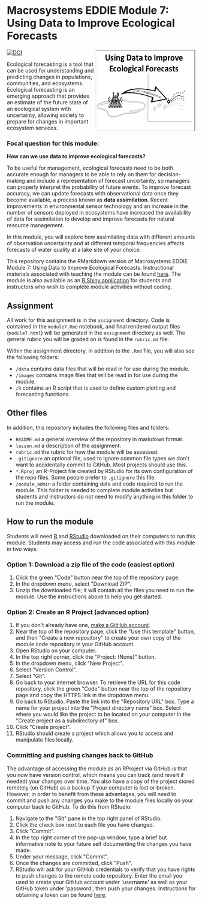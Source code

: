 # Macrosystems EDDIE Module 7: Using Data to Improve Ecological Forecasts

[![DOI](https://zenodo.org/badge/DOI/10.5281/zenodo.10903839.svg)](https://doi.org/10.5281/zenodo.10903839)
<a href="url"><img src="module_admin/mod7_conceptual_figure.png" align="right" height="220" width="269" ></a>

Ecological forecasting is a tool that can be used for understanding and predicting changes in populations, communities, and ecosystems. Ecological forecasting is an emerging approach that provides an estimate of the future state of an ecological system with uncertainty, allowing society to prepare for changes in important ecosystem services. 

### Focal question for this module:   

**How can we use data to improve ecological forecasts?**

To be useful for management, ecological forecasts need to be both accurate enough for managers to be able to rely on them for decision-making and include a representation of forecast uncertainty, so managers can properly interpret the probability of future events. To improve forecast accuracy, we can update forecasts with observational data once they become available, a process known as **data assimilation**. Recent improvements in environmental sensor technology and an increase in the number of sensors deployed in ecosystems have increased the availability of data for assimilation to develop and improve forecasts for natural resource management. 

In this module, you will explore how assimilating data with different amounts of observation uncertainty and at different temporal frequencies affects forecasts of water quality at a lake site of your choice. 

This repository contains the RMarkdown version of Macrosystems EDDIE Module 7: Using Data to Improve Ecological Forecasts. Instructional materials associated with teaching the module can be found [here](https://serc.carleton.edu/eddie/teaching_materials/modules/module7.html). The module is also available as an [R Shiny application](https://macrosystemseddie.shinyapps.io/module7/) for students and instructors who wish to complete module activities without coding. 

## Assignment
  
All work for this assignment is in the `assignment` directory. Code is contained in the `module7.Rmd` notebook, and final rendered output files (`module7.html`) will be generated in the `assignment` directory as well. The general rubric you will be graded on is found in the `rubric.md` file. 

Within the assignment directory, in addition to the `.Rmd` file, you will also see the following folders:

- `/data` contains data files that will be read in for use during the module.  
- `/images` contains image files that will be read in for use during the module.
- `/R` contains an R script that is used to define custom plotting and forecasting functions.
  
## Other files
  
In addition, this repository includes the following files and folders:
  
- `README.md` a general overview of the repository in markdown format.  
- `lesson.md` a description of the assignment.
- `rubric.md` the rubric for how the module will be assessed.
- `.gitignore` an optional file, used to ignore common file types we don't want to accidentally commit to GitHub. Most projects should use this. 
- `*.Rproj` an R-Project file created by RStudio for its own configuration of the repo files. Some people prefer to `.gitignore` this file. 
- `/module_admin` a folder containing data and code required to run the module. This folder is needed to complete module activities but students and instructors do not need to modify anything in this folder to run the module.

## How to run the module

Students will need [R](https://www.r-project.org/) and [RStudio](https://posit.co/download/rstudio-desktop/) downloaded on their computers to run this module. Students may access and run the code associated with this module in two ways:

### Option 1: Download a zip file of the code (easiest option)
1. Click the green "Code" button near the top of the repository page.
2. In the dropdown menu, select "Download ZIP".
3. Unzip the downloaded file; it will contain all the files you need to run the module. Use the instructions above to help you get started.

### Option 2: Create an R Project (advanced option)
1. If you don't already have one, [make a GitHub account](https://github.com/join).
2. Near the top of the repository page, click the "Use this template" button, and then "Create a new repository" to create your own copy of the module code repository in your GitHub account.
3. Open RStudio on your computer.
4. In the top right corner, click the "Project: (None)" button.
5. In the dropdown menu, click "New Project".
6. Select "Version Control".
7. Select "Git".
8. Go back to your internet browser. To retrieve the URL for this code repository, click the green "Code" button near the top of the repository page and copy the HTTPS link in the dropdown menu. 
9. Go back to RStudio. Paste the link into the "Repository URL" box. Type a name for your project into the "Project directory name" box. Select where you would like the project to be located on your computer in the "Create project as a subdirectory of" box.
10. Click "Create project".
11. RStudio should create a project which allows you to access and manipulate files locally.

### Committing and pushing changes back to GitHub
The advantage of accessing the module as an RProject via GitHub is that you now have version control, which means you can track (and revert if needed) your changes over time. You also have a copy of the project stored remotely (on GitHub) as a backup if your computer is lost or broken. However, in order to benefit from these advantages, you will need to commit and push any changes you make to the module files locally on your computer back to GitHub. To do this from RStudio:

1. Navigate to the "Git" pane in the top right panel of RStudio.
2. Click the check box next to each file you have changed.
3. Click "Commit".
4. In the top right corner of the pop-up window, type a brief but informative note to your future self documenting the changes you have made.
5. Under your message, click "Commit".
6. Once the changes are committed, click "Push".
7. RStudio will ask for your GitHub credentials to verify that you have rights to push changes to the remote code repository. Enter the email you used to create your GitHub account under 'username' as well as your GitHub token under 'password', then push your changes. Instructions for obtaining a token can be found [here](https://docs.github.com/en/enterprise-server@3.9/authentication/keeping-your-account-and-data-secure/managing-your-personal-access-tokens).
